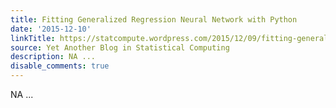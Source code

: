 ```yaml
---
title: Fitting Generalized Regression Neural Network with Python
date: '2015-12-10'
linkTitle: https://statcompute.wordpress.com/2015/12/09/fitting-generalized-regression-neural-network-with-python/
source: Yet Another Blog in Statistical Computing
description: NA ...
disable_comments: true
---
```

NA ...